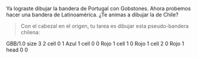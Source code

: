 Ya lograste dibujar la bandera de Portugal con Gobstones. Ahora probemos hacer una bandera de Latinoamérica. ¿Te animas a dibujar la de Chile?

> Con el cabezal en el origen, tu tarea es dibujar esta pseudo-bandera chilena:

<gs-board>
  GBB/1.0
  size 3 2
  cell 0 1 Azul 1 
  cell 0 0 Rojo 1 
  cell 1 0 Rojo 1 
  cell 2 0 Rojo 1 
  head 0 0
</gs-board>

